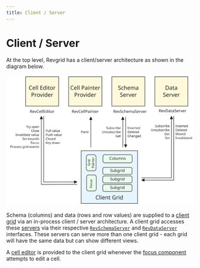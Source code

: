 ```yaml
---
title: Client / Server
---
```


# Client / Server

At the top level, Revgrid has a client/server architecture as shown in the diagram below.

![Revgrid top level block](revgrid-client-server-architecture.excalidraw.svg)

Schema (columns) and data (rows and row values) are supplied to a [client grid](../../client/grid/index.md) via an in-process client / server architecture.  A client grid accesses these [servers](../../servers/index.md) via their respective [`RevSchemaServer`](/revgrid/common/RevSchemaServer-1/) and [`RevDataServer`](/revgrid/common/RevDataServer-1/) interfaces.  These servers can serve more than one client grid - each grid will have the same data but can show different views.

<!-- A [cell painter](../../cell-painter/index.md) is obtained by a [grid painter](../../client/components/renderer/grid-painters/index.md) from the relevant [subgrid](../../client/components/subgrids-manager/index.md) whenever the grid painter needs to paint a cell. The subgrid itself will obtain the painter via an eventer supplied in the [grid definition](../../client/grid/definition/index.md) when the grid is constructed.  Note that cell painters are shared and do not keep any state themselves. -->

A [cell editor](../../cell-editor/index.md) is provided to the client grid whenever the [focus component](../../client/components/focus/index.md) attempts to edit a cell.
